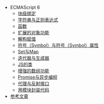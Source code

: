 <!--
 * @Description: In User Settings Edit
 * @Author: your name
 * @Date: 2019-07-31 20:55:21
 * @LastEditTime: 2019-08-01 10:21:10
 * @LastEditors: Please set LastEditors
 -->

- ECMAScript 6
    - [块级绑定](/ES6/block.md)
    - [字符串与正则表达式](/ES6/stringAndRegExp.md)
    - [函数](/ES6/fun.md)
    - [扩展的对象功能](/ES6/expansionObject.md)
    - [解构赋值](/ES6/deconstruction.md)
    - [符号（Symbol）与符号（Symbol）属性](/ES6/symbol.md)
    - [Set与Map](/ES6/SetAndMap.md)
    - [迭代器与生成器](/ES6/generator.md)
    - [JS的类](/ES6/class.md)
    - [增强的数组功能](/ES6/arrayMethod.md)
    - [Promise与异步编程](/ES6/promise.md)
    - [代理与反射接口](/ES6/proxy.md)
    - [用模块封装代码](/ES6/modules.md)
- [参考文章](/ES6/README.md)